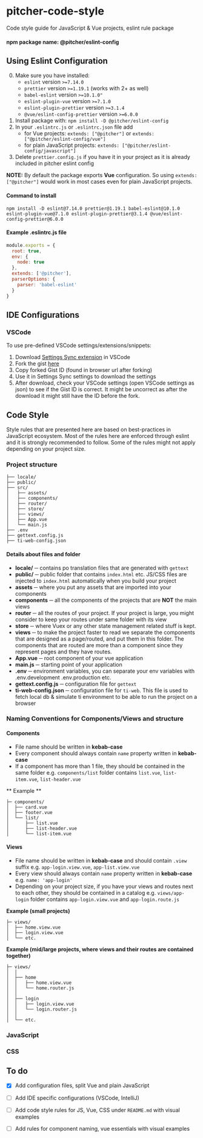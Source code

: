# pitcher-code-style
Code style guide for JavaScript &amp; Vue projects, eslint rule package

#### npm package name: @pitcher/eslint-config  
  

## Using Eslint Configuration
0. Make sure you have installed: 
    - `eslint` version `>=7.14.0`
    - `prettier` version `>=1.19.1` (works with 2+ as well)
    - `babel-eslint` version `>=10.1.0"`
    - `eslint-plugin-vue` version `>=7.1.0`
    - `eslint-plugin-prettier` version `>=3.1.4`
    - `@vue/eslint-config-prettier` version `>=6.0.0`
1. Install package with: `npm install -D @pitcher/eslint-config`
2. In your `.eslintrc.js` or `.eslintrc.json` file add
    - for Vue projects: `extends: ["@pitcher"]` or `extends: ["@pitcher/eslint-config/vue"]`
    - for plain JavaScript projects: `extends: ["@pitcher/eslint-config/javascript"]`
3. Delete `prettier.config.js` if you have it in your project as it is already included in pitcher eslint config
  
**NOTE:** By default the package exports **Vue** configuration. So using `extends: ["@pitcher"]` would work in most cases even for plain JavaScript projects. 

#### Command to install
```
npm install -D eslint@7.14.0 prettier@1.19.1 babel-eslint@10.1.0 eslint-plugin-vue@7.1.0 eslint-plugin-prettier@3.1.4 @vue/eslint-config-prettier@6.0.0
```
 
#### Example .eslintrc.js file
```javascript
module.exports = {
  root: true,
  env: {
    node: true
  },
  extends: ['@pitcher'],
  parserOptions: {
    parser: 'babel-eslint'
  }
}
```

## IDE Configurations

### VSCode
To use pre-defined VSCode settings/extensions/snippets: 
1. Download [Settings Sync extension](https://marketplace.visualstudio.com/items?itemName=Shan.code-settings-sync) in VSCode
2. Fork the gist [here](https://gist.github.com/elibolonur/65543882140d65ff8d5fce366f8a2996)
3. Copy forked Gist ID (found in browser url after forking)
4. Use it in Settings Sync settings to download the settings
5. After download, check your VSCode settings (open VSCode settings as json) to see if the Gist ID is correct. It might be uncorrect as after the download it might still have the ID before the fork.

## Code Style
Style rules that are presented here are based on best-practices in JavaScript ecosystem. Most of the rules here are enforced through eslint and it is strongly recommended to follow. Some of the rules might not apply depending on your project size. 

### Project structure
```
├── locale/
├── public/
├── src/
│   ├── assets/
│   ├── components/
│   ├── router/
│   ├── store/
│   ├── views/
│   ├── App.vue
│   └── main.js
├── .env
├── gettext.config.js
├── ti-web-config.json
```

#### Details about files and folder
- **locale/** ─ contains po translation files that are generated with `gettext`
- **public/** ─ public folder that contains `index.html` etc. JS/CSS files are injected to `index.html` automatically when you build your project
- **assets** ─ where you put any assets that are imported into your components
- **components** ─ all the components of the projects that are **NOT** the main views
- **router** ─ all the routes of your project. If your project is large, you might consider to keep your routes under same folder with its view
- **store** ─ where Vuex or any other state management related stuff is kept. 
- **views** ─ to make the project faster to read we separate the components that are designed as a page/routed, and put them in this folder. The components that are routed are more than a component since they represent pages and they have routes.
- **App.vue** ─ root component of your vue application
- **main.js** ─ starting point of your application
- **.env** ─ environment variables, you can separate your env variables with .env.development .env.production etc.
- **gettext.config.js** ─ configuration file for `gettext`
- **ti-web-config.json** ─ configuration file for `ti-web`. This file is used to fetch local db & simulate ti environment to be able to run the project on a browser

### Naming Conventions for Components/Views and structure
#### Components
- File name should be written in **kebab-case**
- Every component should always contain `name` property written in **kebab-case**
- If a component has more than 1 file, they should be contained in the same folder e.g. `components/list` folder contains `list.vue`, `list-item.vue`, `list-header.vue`

** Example **
```
├─ components/
│  ├── card.vue
│  ├── footer.vue
│  └── list/
│      ├── list.vue
│      ├── list-header.vue
│      └── list-item.vue
```

#### Views
- File name should be written in **kebab-case** and should contain `.view` suffix e.g. `app-login.view.vue`, `app-list.view.vue`
- Every view should always contain `name` property written in **kebab-case** e.g. `name: 'app-login'`
- Depending on your project size, if you have your views and routes next to each other, they should be contained in a catalog e.g. `views/app-login` folder contains `app-login.view.vue` and `app-login.route.js`

**Example (small projects)**
```
├─ views/
│  ├── home.view.vue
│  ├── login.view.vue
│  └── etc.
```

**Example (mid/large projects, where views and their routes are contained together)**
```
├─ views/
│  │
│  ├── home
│  │   ├── home.view.vue
│  │   └── home.router.js
│  │
│  ├── login
│  │   ├── login.view.vue
│  │   └── login.router.js
│  │
│  └── etc.
```


### JavaScript

### CSS


## To do
- [x] Add configuration files, split Vue and plain JavaScript
- [ ] Add IDE specific configurations (VSCode, IntelliJ)
- [ ] Add code style rules for JS, Vue, CSS under `README.md` with visual examples
- [ ] Add rules for component naming, vue essentials with visual examples


